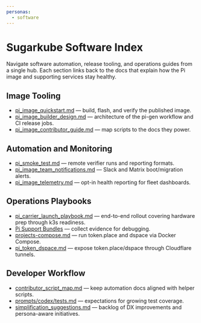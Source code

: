 ```yaml
---
personas:
  - software
---
```


# Sugarkube Software Index

Navigate software automation, release tooling, and operations guides from a
single hub. Each section links back to the docs that explain how the Pi image
and supporting services stay healthy.

## Image Tooling
- [pi_image_quickstart.md](../pi_image_quickstart.md) — build, flash, and verify the
  published image.
- [pi_image_builder_design.md](../pi_image_builder_design.md) — architecture of the
  pi-gen workflow and CI release jobs.
- [pi_image_contributor_guide.md](../pi_image_contributor_guide.md) — map scripts
  to the docs they power.

## Automation and Monitoring
- [pi_smoke_test.md](../pi_smoke_test.md) — remote verifier runs and reporting
  formats.
- [pi_image_team_notifications.md](../pi_image_team_notifications.md) — Slack and
  Matrix boot/migration alerts.
- [pi_image_telemetry.md](../pi_image_telemetry.md) — opt-in health reporting for
  fleet dashboards.

## Operations Playbooks
- [pi_carrier_launch_playbook.md](../pi_carrier_launch_playbook.md) — end-to-end
  rollout covering hardware prep through k3s readiness.
- [Pi Support Bundles](../pi_support_bundles.md) — collect evidence for
  debugging.
- [projects-compose.md](../projects-compose.md) — run token.place and dspace via
  Docker Compose.
- [pi_token_dspace.md](../pi_token_dspace.md) — expose token.place/dspace through
  Cloudflare tunnels.

## Developer Workflow
- [contributor_script_map.md](../contributor_script_map.md) — keep automation docs
  aligned with helper scripts.
- [prompts/codex/tests.md](../prompts/codex/tests.md) — expectations for growing
  test coverage.
- [simplification_suggestions.md](../simplification_suggestions.md) — backlog of
  DX improvements and persona-aware initiatives.
